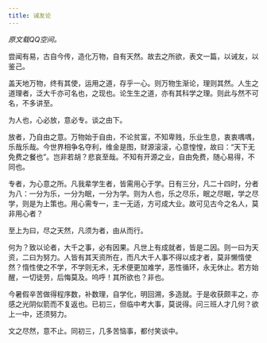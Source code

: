 ```yaml
---
title: 诫友论
---
```


*原文载QQ空间。*

尝闻有易，古自今传，造化万物，自有天然。故去之所欲，表文一篇，以诫友，以鉴己。

盖天地万物，终有其使，运用之道，存乎一心。则万物生渐论，理则其然。人生之道理者，泛大千亦可名也，之现也。论生生之道，亦有其科学之理。则此与然不可名，不多讲至。

为人也，心必放，意必专。谈之由下。

放者，乃自由之意。万物始于自由，不论贫富，不知卑贱，乐业生息，衷衷喁喁，乐哉乐哉。今世界相争名夺利，维金是图，财源滚滚，心意惶惶，故曰：“天下无免费之餐也”。岂非若胡？悲哀至哉。不知有开源之业，自由免费，随心易得，不同也。

专者，为心意之所。凡我辈学生者，皆需用心于学。日有三分，凡二十四时，分者为八：一分为乐，一分为眠，一分为学。则为人也，乐之尽乐，眠之尽眠，学之尽学，则是为上策也。用心需专一，主一无适，方可成大业。故可见古今之名人，莫非用心者？

至上为曰，尽之天然，凡须为者，由从而行。

何为？致以论者，大千之事，必有因果。凡世上有成就者，皆是二因。则一曰为天资，二曰为努力。人皆有其天资所在，而凡大千人事不得以成才者，莫非懒惰使然？惰性使之不学，不学则无术，无术便更加难学，恶性循环，永无休止。若方始醒，一切徒劳，后悔莫及。呜呼！其所欲也？非也。

今暑假辛苦做得程序数，补数理，自学化，明回溯，多造就。于是收获颇丰之，亦感之光阴似箭而不复返也。已初三，但临中考大事，莫说得。问三班人才几何？欲上一中，还须努力。

文之尽然，意不止。同初三，几多苦恼事，都付笑谈中。
